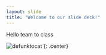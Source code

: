 ```yaml
---
layout: slide
title: "Welcome to our slide deck!"
---
```


Hello team to class

![defunktocat](https://octodex.github.com/images/defunktocat.png)
{: .center}
